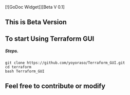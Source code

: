 [![GoDoc Widget]][Beta V 0.1] 

## This is Beta Version


## To start Using Terraform GUI

##### Steps.

```
git clone https://github.com/yoyoraso/Terraform_GUI.git
cd terraform
bash Terraform_GUI
```

## Feel free to contribute or modify 

